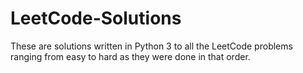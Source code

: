 # LeetCode-Solutions
 These are solutions written in Python 3 to all the LeetCode problems ranging from easy to hard as they were done  in that order.
